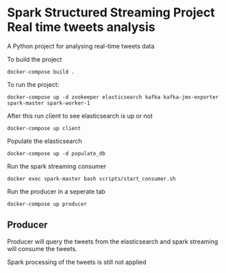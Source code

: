 # Spark Structured Streaming Project Real time tweets analysis

A Python project for analysing real-time tweets data

To build the project

`docker-compose build .`

To run the project:

`docker-compose up -d zookeeper elasticsearch kafka kafka-jmx-exporter spark-master spark-worker-1`

After this run client to see elasticsearch is up or not

`docker-compose up client`

Populate the elasticsearch

`docker-compose up -d populate_db`

Run the spark streaming consumer

`docker exec spark-master bash scripts/start_consumer.sh`

Run the producer in a seperate tab

`docker-compose up producer`
## Producer

Producer will query the tweets from the elasticsearch and spark streaming will consume the tweets.

Spark processing of the tweets is still not applied


